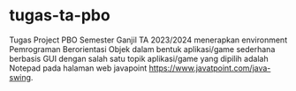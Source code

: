 # tugas-ta-pbo
Tugas Project PBO Semester Ganjil TA 2023/2024 menerapkan environment Pemrograman Berorientasi Objek dalam bentuk aplikasi/game sederhana berbasis GUI dengan salah satu topik aplikasi/game yang dipilih adalah Notepad pada halaman web javapoint https://www.javatpoint.com/java-swing.

